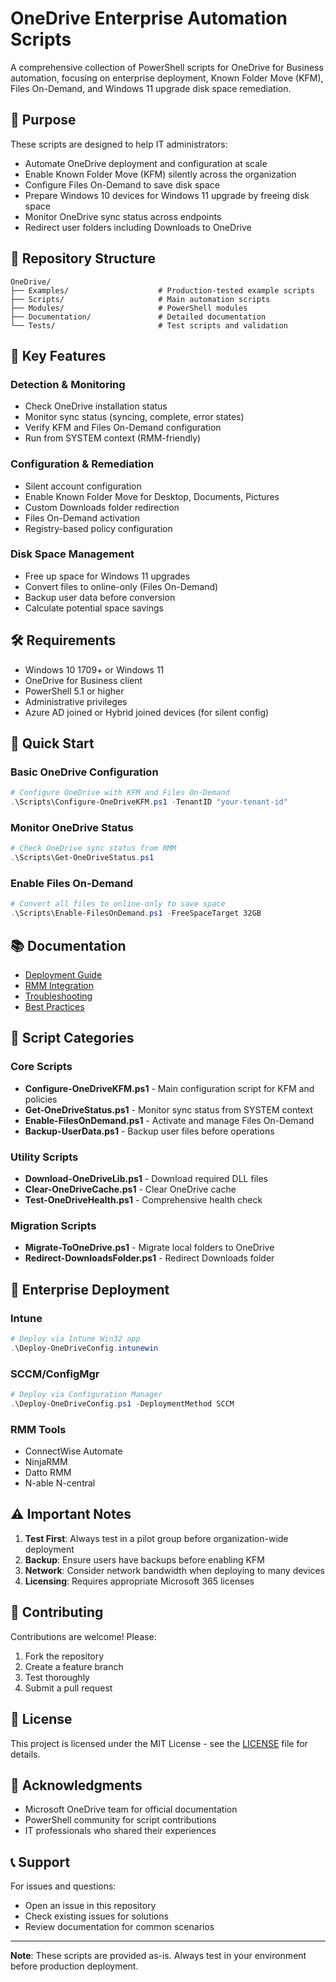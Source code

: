 # OneDrive Enterprise Automation Scripts

A comprehensive collection of PowerShell scripts for OneDrive for Business automation, focusing on enterprise deployment, Known Folder Move (KFM), Files On-Demand, and Windows 11 upgrade disk space remediation.

## 🎯 Purpose

These scripts are designed to help IT administrators:
- Automate OneDrive deployment and configuration at scale
- Enable Known Folder Move (KFM) silently across the organization
- Configure Files On-Demand to save disk space
- Prepare Windows 10 devices for Windows 11 upgrade by freeing disk space
- Monitor OneDrive sync status across endpoints
- Redirect user folders including Downloads to OneDrive

## 📁 Repository Structure

```
OneDrive/
├── Examples/                    # Production-tested example scripts
├── Scripts/                     # Main automation scripts
├── Modules/                     # PowerShell modules
├── Documentation/               # Detailed documentation
└── Tests/                       # Test scripts and validation
```

## 🚀 Key Features

### Detection & Monitoring
- Check OneDrive installation status
- Monitor sync status (syncing, complete, error states)
- Verify KFM and Files On-Demand configuration
- Run from SYSTEM context (RMM-friendly)

### Configuration & Remediation
- Silent account configuration
- Enable Known Folder Move for Desktop, Documents, Pictures
- Custom Downloads folder redirection
- Files On-Demand activation
- Registry-based policy configuration

### Disk Space Management
- Free up space for Windows 11 upgrades
- Convert files to online-only (Files On-Demand)
- Backup user data before conversion
- Calculate potential space savings

## 🛠️ Requirements

- Windows 10 1709+ or Windows 11
- OneDrive for Business client
- PowerShell 5.1 or higher
- Administrative privileges
- Azure AD joined or Hybrid joined devices (for silent config)

## 📖 Quick Start

### Basic OneDrive Configuration
```powershell
# Configure OneDrive with KFM and Files On-Demand
.\Scripts\Configure-OneDriveKFM.ps1 -TenantID "your-tenant-id"
```

### Monitor OneDrive Status
```powershell
# Check OneDrive sync status from RMM
.\Scripts\Get-OneDriveStatus.ps1
```

### Enable Files On-Demand
```powershell
# Convert all files to online-only to save space
.\Scripts\Enable-FilesOnDemand.ps1 -FreeSpaceTarget 32GB
```

## 📚 Documentation

- [Deployment Guide](./Documentation/DeploymentGuide.md)
- [RMM Integration](./Documentation/RMMIntegration.md)
- [Troubleshooting](./Documentation/Troubleshooting.md)
- [Best Practices](./Documentation/BestPractices.md)

## 🔧 Script Categories

### Core Scripts
- **Configure-OneDriveKFM.ps1** - Main configuration script for KFM and policies
- **Get-OneDriveStatus.ps1** - Monitor sync status from SYSTEM context
- **Enable-FilesOnDemand.ps1** - Activate and manage Files On-Demand
- **Backup-UserData.ps1** - Backup user files before operations

### Utility Scripts
- **Download-OneDriveLib.ps1** - Download required DLL files
- **Clear-OneDriveCache.ps1** - Clear OneDrive cache
- **Test-OneDriveHealth.ps1** - Comprehensive health check

### Migration Scripts
- **Migrate-ToOneDrive.ps1** - Migrate local folders to OneDrive
- **Redirect-DownloadsFolder.ps1** - Redirect Downloads folder

## 🏢 Enterprise Deployment

### Intune
```powershell
# Deploy via Intune Win32 app
.\Deploy-OneDriveConfig.intunewin
```

### SCCM/ConfigMgr
```powershell
# Deploy via Configuration Manager
.\Deploy-OneDriveConfig.ps1 -DeploymentMethod SCCM
```

### RMM Tools
- ConnectWise Automate
- NinjaRMM
- Datto RMM
- N-able N-central

## ⚠️ Important Notes

1. **Test First**: Always test in a pilot group before organization-wide deployment
2. **Backup**: Ensure users have backups before enabling KFM
3. **Network**: Consider network bandwidth when deploying to many devices
4. **Licensing**: Requires appropriate Microsoft 365 licenses

## 🤝 Contributing

Contributions are welcome! Please:
1. Fork the repository
2. Create a feature branch
3. Test thoroughly
4. Submit a pull request

## 📄 License

This project is licensed under the MIT License - see the [LICENSE](LICENSE) file for details.

## 🙏 Acknowledgments

- Microsoft OneDrive team for official documentation
- PowerShell community for script contributions
- IT professionals who shared their experiences

## 📞 Support

For issues and questions:
- Open an issue in this repository
- Check existing issues for solutions
- Review documentation for common scenarios

---

**Note**: These scripts are provided as-is. Always test in your environment before production deployment.